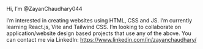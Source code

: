 Hi, I’m @ZayanChaudhary044

I’m interested in creating websites using HTML, CSS and JS. I’m currently learning React.js, Vite and Tailwind CSS. I’m looking to collaborate on application/website design based projects that use any of the above.
You can contact me via LinkedIn: 
https://www.linkedin.com/in/zayanchaudhary/



<!---
ZayanChaudhary044/ZayanChaudhary044 is a ✨ special ✨ repository because its `README.md` (this file) appears on your GitHub profile.
You can click the Preview link to take a look at your changes.
--->
